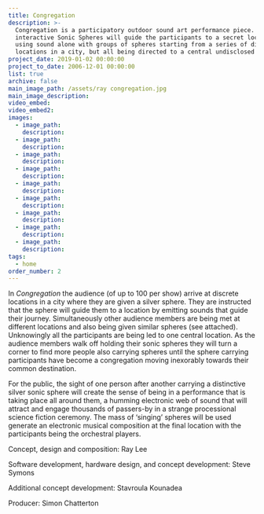 ```yaml
---
title: Congregation
description: >-
  Congregation is a participatory outdoor sound art performance piece. The
  interactive Sonic Spheres will guide the participants to a secret location by
  using sound alone with groups of spheres starting from a series of different
  locations in a city, but all being directed to a central undisclosed location.
project_date: 2019-01-02 00:00:00
project_to_date: 2006-12-01 00:00:00
list: true
archive: false
main_image_path: /assets/ray congregation.jpg
main_image_description:
video_embed:
video_embed2:
images:
  - image_path:
    description:
  - image_path:
    description:
  - image_path:
    description:
  - image_path:
    description:
  - image_path:
    description:
  - image_path:
    description:
  - image_path:
    description:
  - image_path:
    description:
  - image_path:
    description:
tags:
  - home
order_number: 2
---
```


In *Congregation* the audience (of up to 100 per show) arrive at discrete locations in a city where they are given a silver sphere. They are instructed that the sphere will guide them to a location by emitting sounds that guide their journey. Simultaneously other audience members are being met at different locations and also being given similar spheres (see attached). Unknowingly all the participants are being led to one central location. As the audience members walk off holding their sonic spheres they will turn a corner to find more people also carrying spheres until the sphere carrying participants have become a congregation moving inexorably towards their common destination.

For the public, the sight of one person after another carrying a distinctive silver sonic sphere will create the sense of being in a performance that is taking place all around them, a humming electronic web of sound that will attract and engage thousands of passers-by in a strange processional science fiction ceremony. The mass of ‘singing’ spheres will be used generate an electronic musical composition at the final location with the participants being the orchestral players.

Concept, design and composition: Ray Lee

Software development, hardware design, and concept development: Steve Symons

Additional concept development: Stavroula Kounadea

Producer: Simon Chatterton